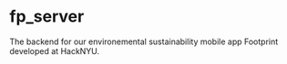 # fp_server
The backend for our environemental sustainability mobile app Footprint developed at HackNYU.
